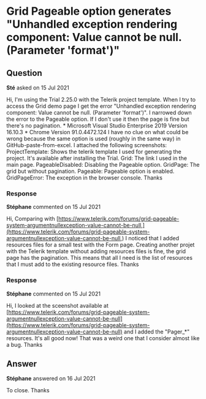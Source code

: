 # Grid Pageable option generates "Unhandled exception rendering component: Value cannot be null. (Parameter 'format')"

## Question

**Sté** asked on 15 Jul 2021

Hi, I'm using the Trial 2.25.0 with the Telerik project template. When I try to access the Grid demo page I get the error "Unhandled exception rendering component: Value cannot be null. (Parameter 'format')". I narrowed down the error to the Pageable option. If I don't use it then the page is fine but there's no pagination. * Microsoft Visual Studio Enterprise 2019 Version 16.10.3 * Chrome Version 91.0.4472.124 I have no clue on what could be wrong because the same option is used (roughly in the same way) in GitHub-paste-from-excel. I attached the following screenshots: ProjectTemplate: Shows the telerik template I used for generating the project. It's available after installing the Trial. Grid: The link I used in the main page. PageableDisabled: Disabling the Pageable option. GridPage: The grid but without pagination. Pageable: Pageable option is enabled. GridPageError: The exception in the browser console. Thanks

### Response

**Stéphane** commented on 15 Jul 2021

Hi, Comparing with [https://www.telerik.com/forums/grid-pageable-system-argumentnullexception-value-cannot-be-null,](https://www.telerik.com/forums/grid-pageable-system-argumentnullexception-value-cannot-be-null,) I noticed that I added resources files for a small test with the Form page. Creating another projet with the Telerik template without adding resources files is fine, the grid page has the pagination. This means that all I need is the list of resources that I must add to the existing resource files. Thanks

### Response

**Stéphane** commented on 15 Jul 2021

Hi, I looked at the sceenshot available at [https://www.telerik.com/forums/grid-pageable-system-argumentnullexception-value-cannot-be-null](https://www.telerik.com/forums/grid-pageable-system-argumentnullexception-value-cannot-be-null) and I added the "Pager_*" resources. It's all good now! That was a weird one that I consider almost like a bug. Thanks

## Answer

**Stéphane** answered on 16 Jul 2021

To close. Thanks
